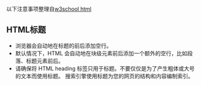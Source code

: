 以下注意事项整理自[w3school html](http://www.w3school.com.cn/html/)
## HTML标题
- 浏览器会自动地在标题的前后添加空行。
- 默认情况下，HTML 会自动地在块级元素前后添加一个额外的空行，比如段落、标题元素前后。
- 请确保将 HTML heading 标签只用于标题。不要仅仅是为了产生粗体或大号的文本而使用标题。
搜索引擎使用标题为您的网页的结构和内容编制索引。
